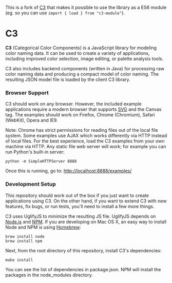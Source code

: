 This is a fork of [C3](https://github.com/StanfordHCI/c3) that makes it possible to use the library as a ES6 module (eg. so you can use `import { load } from "c3-module"`).

# C3

**C3** (Categorical Color Components) is a JavaScript library for
modeling color naming data. It can be used to create a variety of
applications, including improved color selection, image editing,
or palette analysis tools.

C3 also includes backend components (written in Java) for processing
raw color naming data and producing a compact model of color naming.
The resulting JSON model file is loaded by the client C3 library.

### Browser Support

C3 should work on any browser. However, the included example applications
require a modern browser that supports [SVG](http://www.w3.org/TR/SVG/)
and the Canvas tag. The examples should work on Firefox, Chrome (Chromium),
Safari (WebKit), Opera and IE9.

Note: Chrome has strict permissions for reading files out of the local file
system. Some examples use AJAX which works differently via HTTP instead of local
files. For the best experience, load the C3 examples from your own machine via
HTTP. Any static file web server will work; for example you can run Python's
built-in server:

    python -m SimpleHTTPServer 8888

Once this is running, go to: <http://localhost:8888/examples/>

### Development Setup

This repository should work out of the box if you just want to create
applications using C3. On the other hand, if you want to extend C3 with new
features, fix bugs, or run tests, you'll need to install a few more things.

C3 uses UglifyJS to minimize the resulting JS file. UglifyJS depends on
[Node.js](http://nodejs.org/) and [NPM](http://npmjs.org/). If you are
developing on Mac OS X, an easy way to install Node and NPM is using
[Homebrew](http://mxcl.github.com/homebrew/):

    brew install node
    brew install npm

Next, from the root directory of this repository, install C3's dependencies:

    make install

You can see the list of dependencies in package.json. NPM will install the
packages in the node_modules directory.

